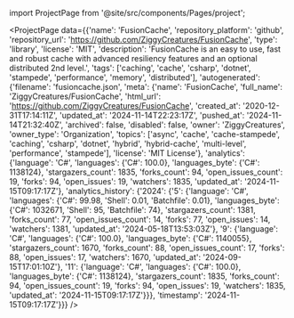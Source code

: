 
import ProjectPage from '@site/src/components/Pages/project';

<ProjectPage
    data={{'name': 'FusionCache', 'repository_platform': 'github', 'repository_url': 'https://github.com/ZiggyCreatures/FusionCache', 'type': 'library', 'license': 'MIT', 'description': 'FusionCache is an easy to use, fast and robust cache with advanced resiliency features and an optional distributed 2nd level.', 'tags': ['caching', 'cache', 'csharp', 'dotnet', 'stampede', 'performance', 'memory', 'distributed'], 'autogenerated': {'filename': 'fusioncache.json', 'meta': {'name': 'FusionCache', 'full_name': 'ZiggyCreatures/FusionCache', 'html_url': 'https://github.com/ZiggyCreatures/FusionCache', 'created_at': '2020-12-31T17:14:11Z', 'updated_at': '2024-11-14T22:23:17Z', 'pushed_at': '2024-11-14T21:32:40Z', 'archived': false, 'disabled': false, 'owner': 'ZiggyCreatures', 'owner_type': 'Organization', 'topics': ['async', 'cache', 'cache-stampede', 'caching', 'csharp', 'dotnet', 'hybrid', 'hybrid-cache', 'multi-level', 'performance', 'stampede'], 'license': 'MIT License'}, 'analytics': {'language': 'C#', 'languages': {'C#': 100.0}, 'languages_byte': {'C#': 1138124}, 'stargazers_count': 1835, 'forks_count': 94, 'open_issues_count': 19, 'forks': 94, 'open_issues': 19, 'watchers': 1835, 'updated_at': '2024-11-15T09:17:17Z'}, 'analytics_history': {'2024': {'5': {'language': 'C#', 'languages': {'C#': 99.98, 'Shell': 0.01, 'Batchfile': 0.01}, 'languages_byte': {'C#': 1032671, 'Shell': 95, 'Batchfile': 74}, 'stargazers_count': 1381, 'forks_count': 77, 'open_issues_count': 14, 'forks': 77, 'open_issues': 14, 'watchers': 1381, 'updated_at': '2024-05-18T13:53:03Z'}, '9': {'language': 'C#', 'languages': {'C#': 100.0}, 'languages_byte': {'C#': 1140055}, 'stargazers_count': 1670, 'forks_count': 88, 'open_issues_count': 17, 'forks': 88, 'open_issues': 17, 'watchers': 1670, 'updated_at': '2024-09-15T17:01:10Z'}, '11': {'language': 'C#', 'languages': {'C#': 100.0}, 'languages_byte': {'C#': 1138124}, 'stargazers_count': 1835, 'forks_count': 94, 'open_issues_count': 19, 'forks': 94, 'open_issues': 19, 'watchers': 1835, 'updated_at': '2024-11-15T09:17:17Z'}}}, 'timestamp': '2024-11-15T09:17:17Z'}}}
/>
